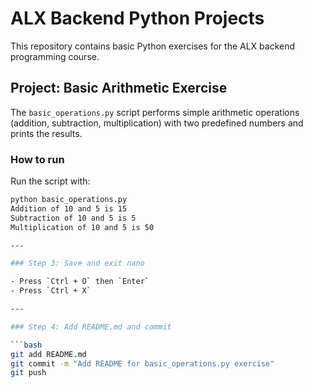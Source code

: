 # ALX Backend Python Projects

This repository contains basic Python exercises for the ALX backend programming course.

## Project: Basic Arithmetic Exercise

The `basic_operations.py` script performs simple arithmetic operations (addition, subtraction, multiplication) with two predefined numbers and prints the results.

### How to run

Run the script with:

```bash
python basic_operations.py
Addition of 10 and 5 is 15
Subtraction of 10 and 5 is 5
Multiplication of 10 and 5 is 50

---

### Step 3: Save and exit nano

- Press `Ctrl + O` then `Enter`  
- Press `Ctrl + X`

---

### Step 4: Add README.md and commit

```bash
git add README.md
git commit -m "Add README for basic_operations.py exercise"
git push

